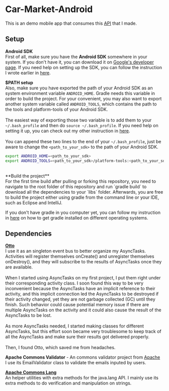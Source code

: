 # Car-Market-Android

This is an demo mobile app that consumes this [API](https://github.com/ctrl-alt-del/car-market) that I made.

## Setup
**Android SDK**
<br>
First of all, make sure you have the **Android SDK** somewhere in your system.  If you don't have it, you can download it on [Google's developer page](http://developer.android.com/sdk/index.html).  If you need help on setting up the SDK, you can follow the instruction I wrote earlier in [here](https://github.com/ctrl-alt-del/devenv#sdk).

**$PATH setup**
<br>
Also, make sure you have exported the path of your Android SDK as an system environment variable `ANDROID_HOME`.  Gradle needs this variable in order to build the project.  For your convenient, you may also want to export another system variable called `ANDROID_TOOLS`, which contains the path to the tools and platform-tools of your Android SDK.
<br><br>
The easiest way of exporting those two variable is to add them to your `~/.bash_profile` and then do `source ~/.bash_profile`.  If you need help on setting it up, you can check out my other instruction in [here](https://github.com/ctrl-alt-del/devenv#setup-bash_profile).
<br><br>
You can append these two lines to the end of your `~/.bash_profile`, just be aware to change the `<path_to_your_sdk>` to the path of your Android SDK.
```sh
export ANDROID_HOME=<path_to_your_sdk>
export ANDROID_TOOLS=<path_to_your_sdk>/platform-tools:<path_to_your_sdk>/tools/
```
<br>
**Build the project**
<br>
For the first time build after pulling or forking this repository, you need to navigate to the root folder of this repository and run `gradle build` to download all the dependencies to your `libs` folder.  Afterwards, you are free to build the project either using gradle from the command line or your IDE, such as Eclipse and IntelliJ.

If you don't have gradle in you computer yet, you can follow my instruction in [here](https://github.com/ctrl-alt-del/devenv#gradle) on how to get gradle installed on different operating systems.


## Dependencies
[**Otto**](http://square.github.io/otto/)
<br>
I use it as an singleton event bus to better organize my AsyncTasks.  Activities will register themselves onCreate() and unregister themselves onDestroy(), and they will subscribe to the results of AsyncTasks once they are available.
<br><br>
When I started using AsyncTasks on my first project, I put them right under their corresponding activity class.  I soon found this way to be very inconvenient because the AsyncTasks have an implicit reference to their activity, and this implicit connection led the AsyncTasks to be destroyed if their activity changed, yet they are not garbage collected (GC) until they finish.  Such behavior could cause potential memory issue if there are multiple AsyncTasks on the activity and it could also cause the result of the AsyncTasks to be lost.
<br><br>
As more AsyncTasks needed, I started making classes for different AsyncTasks, but this effort soon became very troublesome to keep track of all the AsyncTasks and make sure their results got delivered properly.
<br><br>
Then, I found Otto, which saved me from headaches.

**Apache Commons Validator** - An commons validator project from [Apache](http://commons.apache.org/proper/commons-validator/)
<br>
I use its EmailValidator class to validate the emails inputed by users.

[**Apache Commons Lang**](http://commons.apache.org/proper/commons-lang/)
<br>
An helper utilities with extra methods for the java.lang API.  I mainly use its extra methods to do verification and manipulation on strings.
